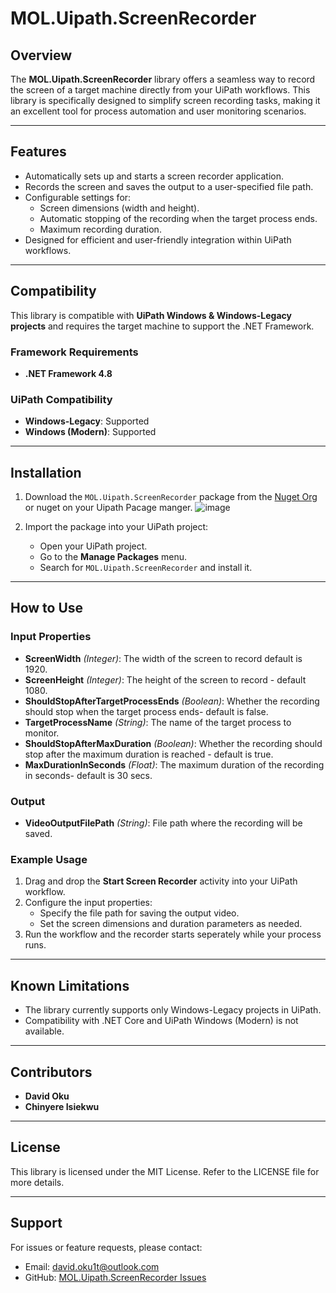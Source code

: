 # MOL.Uipath.ScreenRecorder

## Overview
The **MOL.Uipath.ScreenRecorder** library offers a seamless way to record the screen of a target machine directly from your UiPath workflows. This library is specifically designed to simplify screen recording tasks, making it an excellent tool for process automation and user monitoring scenarios.

---

## Features
- Automatically sets up and starts a screen recorder application.
- Records the screen and saves the output to a user-specified file path.
- Configurable settings for:
  - Screen dimensions (width and height).
  - Automatic stopping of the recording when the target process ends.
  - Maximum recording duration.
- Designed for efficient and user-friendly integration within UiPath workflows.

---

## Compatibility
This library is compatible  with **UiPath Windows & Windows-Legacy projects** and requires the target machine to support the .NET Framework.

### Framework Requirements
- **.NET Framework 4.8**

### UiPath Compatibility
- **Windows-Legacy**: Supported
- **Windows (Modern)**:  Supported

---

## Installation
1. Download the `MOL.Uipath.ScreenRecorder` package from the [Nuget Org](https://www.nuget.org/packages/MOL.Uipath.ScreenRecorder) or nuget on your Uipath Pacage manger.
   ![image](https://github.com/user-attachments/assets/21044106-43eb-41da-be7e-1275b69061ab)

3. Import the package into your UiPath project:
   - Open your UiPath project.
   - Go to the **Manage Packages** menu.
   - Search for `MOL.Uipath.ScreenRecorder` and install it.

---

## How to Use

### Input Properties
- **ScreenWidth** *(Integer)*: The width of the screen to record default is 1920.
- **ScreenHeight** *(Integer)*: The height of the screen to record - default 1080.
- **ShouldStopAfterTargetProcessEnds** *(Boolean)*: Whether the recording should stop when the target process ends- default is false.
- **TargetProcessName** *(String)*: The name of the target process to monitor.
- **ShouldStopAfterMaxDuration** *(Boolean)*: Whether the recording should stop after the maximum duration is reached - default is true.
- **MaxDurationInSeconds** *(Float)*: The maximum duration of the recording in seconds- default is 30 secs.

### Output
- **VideoOutputFilePath** *(String)*: File path where the recording will be saved.

### Example Usage
1. Drag and drop the **Start Screen Recorder** activity into your UiPath workflow.
2. Configure the input properties:
   - Specify the file path for saving the output video.
   - Set the screen dimensions and duration parameters as needed.
3. Run the workflow and the recorder starts seperately while your process runs.

---

## Known Limitations
- The library currently supports only Windows-Legacy projects in UiPath.
- Compatibility with .NET Core and UiPath Windows (Modern) is not available.

---

## Contributors
- **David Oku**  
- **Chinyere Isiekwu**

---

## License
This library is licensed under the MIT License. Refer to the LICENSE file for more details.

---

## Support
For issues or feature requests, please contact:
- Email: david.oku1t@outlook.com
- GitHub: [MOL.Uipath.ScreenRecorder Issues](https://github.com/MasterOfLogic/MOL.Uipath.ScreenRecorder/issues)


